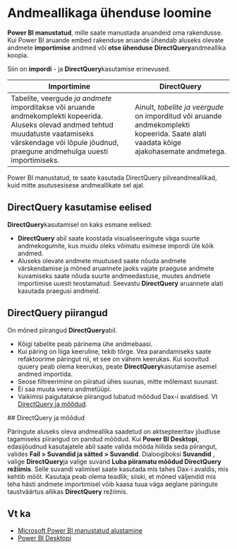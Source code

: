 <properties
   pageTitle="Microsoft Power BI manustatud - andmeallikaga ühenduse loomine"
   description="Power BI manustatud, andmeallikatega ühenduse loomine"
   services="power-bi-embedded"
   documentationCenter=""
   authors="guyinacube"
   manager="erikre"
   editor=""
   tags=""/>
<tags
   ms.service="power-bi-embedded"
   ms.devlang="NA"
   ms.topic="article"
   ms.tgt_pltfrm="NA"
   ms.workload="powerbi"
   ms.date="10/04/2016"
   ms.author="asaxton"/>

# <a name="connect-to-a-data-source"></a>Andmeallikaga ühenduse loomine

**Power BI manustatud**, mille saate manustada aruandeid oma rakendusse. Kui Power BI aruande embed rakenduse aruande ühendab aluseks olevate andmete **importimise** andmed või **otse ühenduse** **DirectQuery**andmeallika koopia.

Siin on **impordi** - ja **DirectQuery**kasutamise erinevused.

|Importimine | DirectQuery
|---|---
|Tabelite, veergude *ja andmete* imporditakse või aruande andmekomplekti kopeerida. Aluseks olevad andmed tehtud muudatuste vaatamiseks värskendage või lõpule jõudnud, praegune andmehulga uuesti importimiseks.|Ainult, *tabelite ja veergude* on imporditud või aruande andmekomplekti kopeerida. Saate alati vaadata kõige ajakohasemate andmetega.
Power BI manustatud, te saate kasutada DirectQuery pilveandmeallikad, kuid mitte asutusesisese andmeallikate sel ajal.

## <a name="benefits-of-using-directquery"></a>DirectQuery kasutamise eelised

**DirectQuery**kasutamisel on kaks esmane eelised:

   -    **DirectQuery** abil saate koostada visualiseeringute väga suurte andmekogumite, kus muidu oleks võimatu esimese impordi üle kõik andmed.
   -    Aluseks olevate andmete muutused saate nõuda andmete värskendamise ja mõned aruannete jaoks vajate praeguse andmete kuvamiseks saate nõuda suurte andmeedastuse, muutes andmete importimise uuesti teostamatud. Seevastu **DirectQuery** aruannete alati kasutada praegusi andmeid.

## <a name="limitations-of-directquery"></a>DirectQuery piirangud

   On mõned piirangud **DirectQuery**abil.

   -    Kõigi tabelite peab pärinema ühe andmebaasi.
   -    Kui päring on liiga keeruline, tekib tõrge. Vea parandamiseks saate refaktoorime päringut nii, et see on vähem keerukas. Kui soovitud quuery peab olema keerukas, peate **DirectQuery**kasutamise asemel andmed importida.
   -    Seose filtreerimine on piiratud ühes suunas, mitte mõlemast suunast.
   -    Ei saa muuta veeru andmetüüpi.
   -    Vaikimisi paigutatakse piirangud lubatud mõõdud Dax-i avaldised. Vt [DirectQuery ja mõõdud](#measures).

<a name="measures"/>
## <a name="directquery-and-measures"></a>DirectQuery ja mõõdud

Päringute aluseks oleva andmeallika saadetud on aktsepteeritav jõudluse tagamiseks piirangud on pandud mõõdud. Kui **Power BI Desktopi**, edasijõudnud kasutajatele abil saate valida mööda hiilida seda piirangut, valides **Fail > Suvandid ja sätted > Suvandid**. Dialoogiboksi **Suvandid** , valige **DirectQuery**ja valige suvand **Luba piiramatu mõõdud DirectQuery režiimis**. Selle suvandi valimisel saate kasutada mis tahes Dax-i avaldis, mis kehtib mõõt. Kasutaja peab olema teadlik; siiski, et mõned väljendid mis teha hästi andmete importimisel võib kaasa tuua väga aeglane päringute taustväärtus allikas **DirectQuery** režiimis. 

## <a name="see-also"></a>Vt ka
- [Microsoft Power BI manustatud alustamine](power-bi-embedded-get-started.md)
- [Power BI Desktopi](https://powerbi.microsoft.com/documentation/powerbi-desktop-get-the-desktop/)
